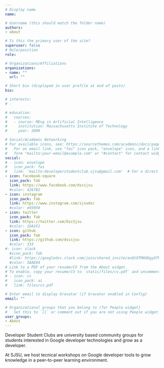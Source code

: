 ```yaml
---
# Display name
name: 

# Username (this should match the folder name)
authors:
- about

# Is this the primary user of the site?
superuser: false
# Role/position
role: 

# Organizations/Affiliations
organizations:
- name: ""
  url: ""

# Short bio (displayed in user profile at end of posts)
bio: 

# interests:
# - 

# education:
#   courses:
#   - course: MEng in Artificial Intelligence
#     institution: Massachusetts Institute of Technology
#     year: 2009

# Social/Academic Networking
# For available icons, see: https://sourcethemes.com/academic/docs/page-builder/#icons
#   For an email link, use "fas" icon pack, "envelope" icon, and a link in the
#   form "mailto:your-email@example.com" or "#contact" for contact widget.
social:
# - icon: envelope
#   icon_pack: fas
#   link: 'mailto:developerstudentclub.sjsu@gmail.com'  # For a direct email link, use "mailto:test@example.org".
- icon: facebook-square
  icon_pack: fab
  link: https://www.facebook.com/dscsjsu
  #color: 4267B2 
- icon: instagram
  icon_pack: fab
  link: https://www.instagram.com/sjsudsc
  #color: e95950
- icon: twitter
  icon_pack: fab
  link: https://twitter.com/DscSjsu
  #color: 1DA1F2 
- icon: github
  icon_pack: fab
  link: https://github.com/dscsjsu
  #color: 333
#- icon: slack
  #icon_pack: fab
  #link: https://googledsc.slack.com/join/shared_invite/enQtOTM0ODgyOTk0NjMxLTZhOGI3NjIzOTNhZmE5MWUzODUzMzg5YWZhY2JiZDQ5ZjU0OTgwZGVhM2EwOGNlZDM3N2VjNGI2NDkzZjkwYzg
  #color: 3AAE84
# Link to a PDF of your resume/CV from the About widget.
# To enable, copy your resume/CV to `static/files/cv.pdf` and uncomment the lines below.
# - icon: cv
#   icon_pack: ai
#   link: files/cv.pdf

# Enter email to display Gravatar (if Gravatar enabled in Config)
email: ""

# Organizational groups that you belong to (for People widget)
#   Set this to `[]` or comment out if you are not using People widget.
user_groups:
- About
---
```


Developer Student Clubs are university based community groups for students interested in Google developer technologies and grow as a developer. 

At SJSU, we host tecnical workshops on Google developer tools to grow knowledge in a peer-to-peer learning environment.